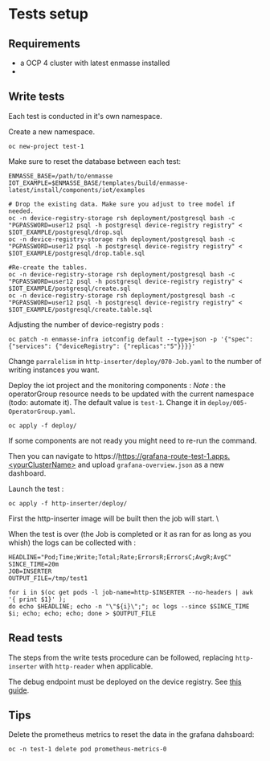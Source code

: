 # Tests setup

## Requirements

 - a OCP 4 cluster with latest enmasse installed
 - 
 
## Write tests

Each test is conducted in it's own namespace.

Create a new namespace.
```
oc new-project test-1
```

Make sure to reset the database between each test:
```
ENMASSE_BASE=/path/to/enmasse
IOT_EXAMPLE=$ENMASSE_BASE/templates/build/enmasse-latest/install/components/iot/examples

# Drop the existing data. Make sure you adjust to tree model if needed.
oc -n device-registry-storage rsh deployment/postgresql bash -c "PGPASSWORD=user12 psql -h postgresql device-registry registry" < $IOT_EXAMPLE/postgresql/drop.sql
oc -n device-registry-storage rsh deployment/postgresql bash -c "PGPASSWORD=user12 psql -h postgresql device-registry registry" < $IOT_EXAMPLE/postgresql/drop.table.sql

#Re-create the tables.
oc -n device-registry-storage rsh deployment/postgresql bash -c "PGPASSWORD=user12 psql -h postgresql device-registry registry" < $IOT_EXAMPLE/postgresql/create.sql
oc -n device-registry-storage rsh deployment/postgresql bash -c "PGPASSWORD=user12 psql -h postgresql device-registry registry" < $IOT_EXAMPLE/postgresql/create.table.sql
```

Adjusting the number of device-registry pods :
```
oc patch -n enmasse-infra iotconfig default --type=json -p '{"spec": {"services": {"deviceRegistry": {"replicas":"5"}}}}'
```

Change `parralelism` in `http-inserter/deploy/070-Job.yaml` to the number of writing instances you want.

Deploy the iot project and the monitoring components : 
*Note* : the operatorGroup resource needs to be updated with the current namespace (todo: automate it).
The default value is `test-1`. Change it in `deploy/005-OperatorGroup.yaml`.
```
oc apply -f deploy/
```
If some components are not ready you might need to re-run the command.

Then you can navigate to https://https://grafana-route-test-1.apps.<yourClusterName> 
and upload `grafana-overview.json` as a new dashboard. 

Launch the test : 
```
oc apply -f http-inserter/deploy/
```
First the http-inserter image will be built then the job will start. \

When the test is over (the Job is completed or it as ran for as long as you whish) 
the logs can be collected with : 
```
HEADLINE="Pod;Time;Write;Total;Rate;ErrorsR;ErrorsC;AvgR;AvgC"
SINCE_TIME=20m
JOB=INSERTER
OUTPUT_FILE=/tmp/test1

for i in $(oc get pods -l job-name=http-$INSERTER --no-headers | awk '{ print $1}' ); 
do echo $HEADLINE; echo -n "\"${i}\";"; oc logs --since $SINCE_TIME $i; echo; echo; echo; done > $OUTPUT_FILE
```

## Read tests

The steps from the write tests procedure can be followed, replacing `http-inserter`
with `http-reader` when applicable.

The debug endpoint must be deployed on the device registry. See [this guide](http-reader/README.md).

## Tips

Delete the prometheus metrics to reset the data in the grafana dahsboard:
```
oc -n test-1 delete pod prometheus-metrics-0
```

